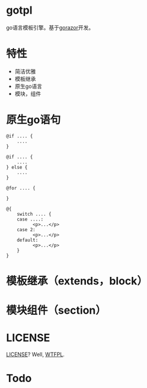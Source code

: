 # gotpl
go语言模板引擎。基于[gorazor](https://github.com/sipin/gorazor)开发。

# 特性
* 简洁优雅
* 模板继承
* 原生go语言
* 模块，组件

# 原生go语句

```
@if .... {
	....
}

@if .... {
	....
} else {
	....
}

@for .... {

}

@{
	switch .... {
	case ....:
	      <p>...</p>
	case 2:
	      <p>...</p>
	default:
	      <p>...</p>
	}
}
```

# 模板继承（extends，block）


# 模块组件（section）


# LICENSE

[LICENSE](LICENSE)? Well, [WTFPL](http://www.wtfpl.net/about/).

# Todo
